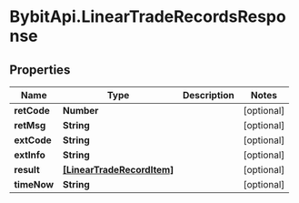 # BybitApi.LinearTradeRecordsResponse

## Properties
Name | Type | Description | Notes
------------ | ------------- | ------------- | -------------
**retCode** | **Number** |  | [optional] 
**retMsg** | **String** |  | [optional] 
**extCode** | **String** |  | [optional] 
**extInfo** | **String** |  | [optional] 
**result** | [**[LinearTradeRecordItem]**](docs/LinearTradeRecordItem.md) |  | [optional] 
**timeNow** | **String** |  | [optional] 


